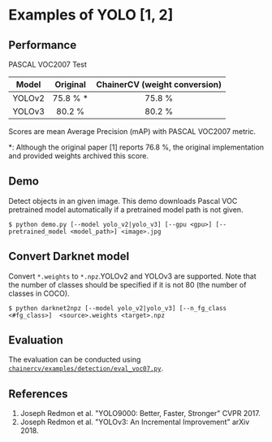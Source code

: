 # Examples of YOLO [1, 2]

## Performance
PASCAL VOC2007 Test

| Model | Original | ChainerCV (weight conversion) |
|:-:|:-:|:-:|
| YOLOv2 | 75.8 % * | 75.8 % |
| YOLOv3 | 80.2 % | 80.2 % |

Scores are mean Average Precision (mAP) with PASCAL VOC2007 metric.

\*: Although the original paper [1] reports 76.8 %, the original implementation and provided weights archived this score.

## Demo
Detect objects in an given image. This demo downloads Pascal VOC pretrained model automatically if a pretrained model path is not given.
```
$ python demo.py [--model yolo_v2|yolo_v3] [--gpu <gpu>] [--pretrained_model <model_path>] <image>.jpg
```

## Convert Darknet model
Convert `*.weights` to `*.npz`.YOLOv2 and  YOLOv3 are supported.
Note that the number of classes should be specified if it is not 80 (the number of classes in COCO).
```
$ python darknet2npz [--model yolo_v2|yolo_v3] [--n_fg_class <#fg_class>]  <source>.weights <target>.npz
```

## Evaluation
The evaluation can be conducted using [`chainercv/examples/detection/eval_voc07.py`](https://github.com/chainer/chainercv/blob/master/examples/detection).

## References
1. Joseph Redmon et al. "YOLO9000: Better, Faster, Stronger" CVPR 2017.
2. Joseph Redmon et al. "YOLOv3: An Incremental Improvement" arXiv 2018.
